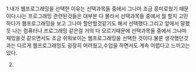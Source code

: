 1.내가 웹프로그래밍을 선택한 이유는 선택과목들 중에서 그나마 조금 흥미로웠기 때문이다.나는 프로그래밍 관련된것들은 대부분 다 몰라서 선택과목들 중에서 뭘 할지 고민하다가 웹프로그래밍을 보고 그나마 할만할것같기도 해서 선택했다.그리고 앞에서 말했듯 나는 컴퓨터나 프로그래밍 같은걸 거의 다 모르기때문에 선택과목들 중에서 그나마 재밌을것 같으면서도 조금 쉬워보이는 웹프로그래밍을 선택한 것이다.물론 생각했던것과는 다르게 웹프로그래밍도 굉장히 어려웠고,수업을 하면서도 계속 어렵다고 느끼고는 있다.


2.
